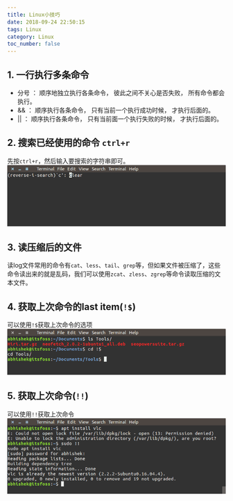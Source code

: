 ```yaml
---
title: Linux小技巧
date: 2018-09-24 22:50:15
tags: Linux
category: Linux
toc_number: false
---
```


## 1. 一行执行多条命令

* 分号 ： 顺序地独立执行各条命令， 彼此之间不关心是否失败， 所有命令都会执行。
* &&   ： 顺序执行各条命令， 只有当前一个执行成功时候， 才执行后面的。
* ||   ： 顺序执行各条命令， 只有当前面一个执行失败的时候， 才执行后面的。

## 2. 搜索已经使用的命令 `ctrl+r`

先按`ctrl+r`，然后输入要搜索的字符串即可。
![ctrl+r search_term](assets/markdown-img-paste-20180921181616347.png)

<!-- more -->

## 3. 读压缩后的文件

读log文件常用的命令有`cat`、`less`、`tail`、`grep`等，但如果文件被压缩了，这些命令读出来的就是乱码，我们可以使用`zcat`、`zless`、`zgrep`等命令读取压缩的文本文件。

## 4. 获取上次命令的last item(`!$`)

可以使用`!$`获取上次命令的选项
![Linux获取上次命令的选项](assets/markdown-img-paste-20180921182911635.png)

## 5. 获取上次命令(`!!`)

可以使用`!!`获取上次命令
![Linux获取上次命令](assets/markdown-img-paste-20180921183156161.png)
